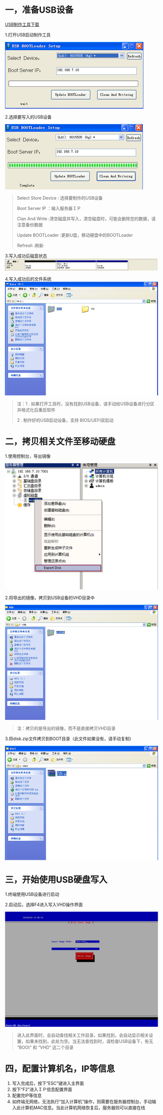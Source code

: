 # 一，准备USB设备

[USB制作工具下载](http://vpn.os-v.com:82/%E5%B7%A5%E5%85%B7/U%E7%9B%98%E5%90%AF%E5%8A%A8%E5%88%B6%E4%BD%9C%E5%B7%A5%E5%85%B7.zip)

1.打开USB启动制作工具



![](/assets/usb-1.png)



2.选择要写入的USB设备

![](/assets/usb-2.png)



> Select Store Device : 选择要制作的USB设备
>
> Boot Server IP ：输入服务器ＩＰ
>
> Clan And Write :清空磁盘并写入，清空磁盘时，可能会删除您的数据，请注意备份数据
>
> Update BOOTLoader :更新U盘，移动硬盘中的BOOTLoader
>
> Refresh :刷新



3.写入成功后磁盘状态
![](/assets/usb3.png)


4.写入成功后的文件系统
![](/assets/usb4.png)


> 注：1 . 如果打开工具时，没有找到USB设备，请手动给USB设备进行分区并格式化后重启软件
>
>2 . 制作好的USB启动设备，支持 BIOS/UEFI双启动



# 二，拷贝相关文件至移动硬盘

1.使用控制台，导出镜像

![](/assets/27-1.png)

2.将导出的镜像，拷贝到USB设备的VHD目录中

![](/assets/27-2.png)

> 注：拷贝的是导出的镜像，而不是直接拷贝VHD目录

3.将disk.zip文件拷贝到BOOT目录（此文件如果没有，请手动复制）

![](/assets/27-3.png)

# 三，开始使用USB硬盘写入

1.终端使用USB设备进行启动

2.启动后，选择F4进入写入VHD操作界面

![](/assets/27-4.png)

> 进入此界面时，会自动查找相关工作目录，如果找到，会自动显示相关设置，如果未找到，此处为空。当无法查找到时，请检查USB设备下，有无 “BOOt” 和 “VHD” 这二个目录

# 四，配置计算机名，IP等信息

1. 写入完成后，按下“ESC”键进入主界面
2. 按下“F2”进入ＩＰ信息配置界面
3. 配置完IP等信息
4. 如终端无网络，无法执行“加入计算机”操作，则需要在服务器控制台，手动输入此计算机MAC信息。当此计算机网络恢复后，服务器则可以直接在线

